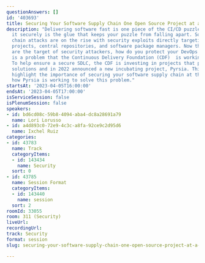 ```yaml
---
questionAnswers: []
id: '403693'
title: Securing Your Software Supply Chain One Open Source Project at a Time
description: "Delivering software fast is one piece of the CI/CD puzzle, but delivering
  it securely is the glue that keeps your puzzle from falling apart. Software supply
  chain attacks are on the rise with security exploits directly targeting open source
  projects, central repositories, and software package managers. Now that developers
  are the target of security attackers, how do you protect your DevOps pipeline?\r\n\r\nThis
  is a problem that the Continuous Delivery Foundation (CDF)  is working to solve..
  To help ensure a secure SDLC, the CDF is investing in projects that provide security
  solutions and in 2022 announced a new incubating project, Pyrsia. This talk will
  highlight the importance of securing your software supply chain at the source and
  how Pyrsia is working to solve this problem."
startsAt: '2023-04-05T16:00:00'
endsAt: '2023-04-05T17:00:00'
isServiceSession: false
isPlenumSession: false
speakers:
- id: bd6cd08c-59b8-4094-aba4-dc8a28691a79
  name: Lori Lorusso
- id: a4d893c0-72e9-4c3c-a8fa-92ce9c2d95d6
  name: Ixchel Ruiz
categories:
- id: 43783
  name: Track
  categoryItems:
  - id: 143434
    name: Security
  sort: 0
- id: 43785
  name: Session Format
  categoryItems:
  - id: 143440
    name: session
  sort: 2
roomId: 33055
room: 311 (Security)
liveUrl: 
recordingUrl: 
track: Security
format: session
slug: securing-your-software-supply-chain-one-open-source-project-at-a-time

---
```

